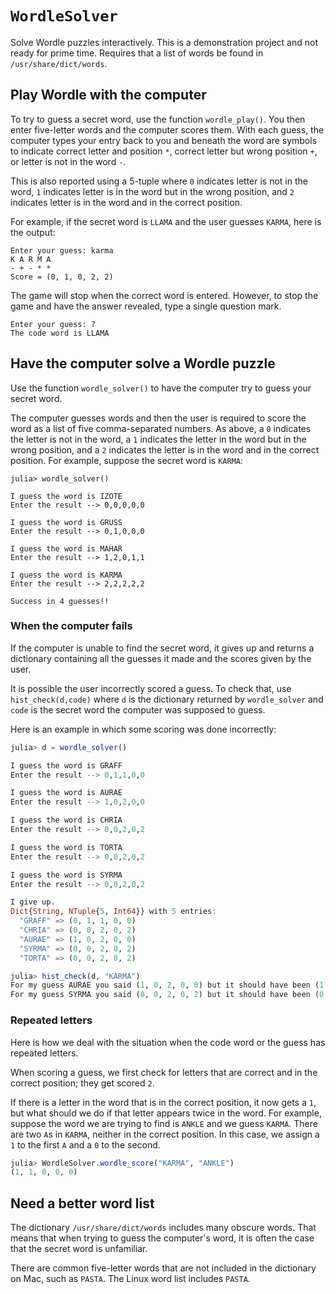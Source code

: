 # `WordleSolver`

Solve Wordle puzzles interactively. This is a demonstration project and not ready for prime time. Requires that a list of words be found in `/usr/share/dict/words`. 

## Play Wordle with the computer

To try to guess a secret word, use the function `wordle_play()`. You then enter five-letter words and the computer scores them. With each guess, the computer types your entry back to you and beneath the word are symbols to indicate correct letter and position `*`, correct letter but wrong position `+`, or letter is not in the word `-`.

This is also reported using a 5-tuple where `0` indicates letter is not in the word, `1` indicates letter is in the word but in the wrong position, and `2` indicates letter is in the word and in the correct position. 

For example, if the secret word is `LLAMA` and the user guesses `KARMA`, here is the output:
```
Enter your guess: karma  
K A R M A 
- + - * * 
Score = (0, 1, 0, 2, 2)
```

The game will stop when the correct word is entered. However, to stop the game and have the answer revealed, type a single question mark.
```
Enter your guess: ?
The code word is LLAMA
```

## Have the computer solve a Wordle puzzle

Use the function `wordle_solver()` to have the computer try to guess your secret word. 

The computer guesses words and then the user is required to score the word as a list of five comma-separated numbers. As above, a `0` indicates the letter is not in the word, a `1` indicates the letter in the word but in the wrong position, and a `2` indicates the letter is in the word and in the correct position. For example, suppose the secret word is `KARMA`:
```
julia> wordle_solver()

I guess the word is IZOTE
Enter the result --> 0,0,0,0,0

I guess the word is GRUSS
Enter the result --> 0,1,0,0,0

I guess the word is MAHAR
Enter the result --> 1,2,0,1,1

I guess the word is KARMA
Enter the result --> 2,2,2,2,2

Success in 4 guesses!!
```

### When the computer fails

If the computer is unable to find the secret word, it gives up and returns a dictionary containing all the guesses it made and the scores given by the user.

It is possible the user incorrectly scored a guess. To check that, use `hist_check(d,code)` where `d` is the dictionary returned by `wordle_solver` and `code` is the secret word the computer was supposed to guess.

Here is an example in which some scoring was done incorrectly:
```julia
julia> d = wordle_solver()

I guess the word is GRAFF
Enter the result --> 0,1,1,0,0

I guess the word is AURAE
Enter the result --> 1,0,2,0,0

I guess the word is CHRIA
Enter the result --> 0,0,2,0,2

I guess the word is TORTA
Enter the result --> 0,0,2,0,2

I guess the word is SYRMA
Enter the result --> 0,0,2,0,2

I give up. 
Dict{String, NTuple{5, Int64}} with 5 entries:
  "GRAFF" => (0, 1, 1, 0, 0)
  "CHRIA" => (0, 0, 2, 0, 2)
  "AURAE" => (1, 0, 2, 0, 0)
  "SYRMA" => (0, 0, 2, 0, 2)
  "TORTA" => (0, 0, 2, 0, 2)

julia> hist_check(d, "KARMA")
For my guess AURAE you said (1, 0, 2, 0, 0) but it should have been (1, 0, 2, 1, 0)
For my guess SYRMA you said (0, 0, 2, 0, 2) but it should have been (0, 0, 2, 2, 2)
```




### Repeated letters

Here is how we deal with the situation when the code word or the guess has repeated letters. 

When scoring a guess, we first check for letters that are correct and in the correct position; they get scored `2`. 

If there is a letter in the word that is in the correct position, it now gets a `1`, but what should we do if that letter appears twice in the word. For example, suppose the word we are trying to find is `ANKLE` and we guess `KARMA`. There are two `A`s in `KARMA`, neither in the correct position. In this case, we assign a `1` to the first `A` and a `0` to the second.
```julia
julia> WordleSolver.wordle_score("KARMA", "ANKLE")
(1, 1, 0, 0, 0)
```



## Need a better word list

The dictionary `/usr/share/dict/words` includes many obscure words. That means that when trying to guess the computer's word, it is often the case that the secret word is unfamiliar. 

There are common five-letter words that are not included in the dictionary on Mac, such as `PASTA`. The Linux word list includes `PASTA`. 







